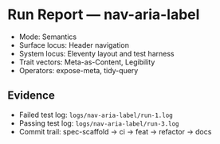 # Run Report — nav-aria-label

- Mode: Semantics
- Surface locus: Header navigation
- System locus: Eleventy layout and test harness
- Trait vectors: Meta-as-Content, Legibility
- Operators: expose-meta, tidy-query

## Evidence
- Failed test log: `logs/nav-aria-label/run-1.log`
- Passing test log: `logs/nav-aria-label/run-3.log`
- Commit trail: spec-scaffold → ci → feat → refactor → docs
